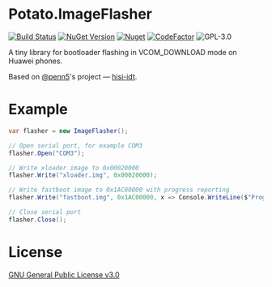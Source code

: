 # Potato.ImageFlasher
[![Build Status](https://travis-ci.org/mashed-potatoes/Potato.ImageFlasher.svg?branch=master)](https://travis-ci.org/mashed-potatoes/Potato.ImageFlasher)
[![NuGet Version](https://img.shields.io/nuget/v/Potato.ImageFlasher.svg)](https://www.nuget.org/packages/Potato.ImageFlasher)
[![Nuget](https://img.shields.io/nuget/dt/Potato.ImageFlasher)](https://www.nuget.org/packages/Potato.ImageFlasher)
[![CodeFactor](https://www.codefactor.io/repository/github/mashed-potatoes/potato.imageflasher/badge)](https://www.codefactor.io/repository/github/mashed-potatoes/potato.imageflasher)
![GPL-3.0](https://img.shields.io/github/license/mashed-potatoes/Potato.ImageFlasher.svg)

A tiny library for bootloader flashing in VCOM_DOWNLOAD mode on Huawei phones.

Based on [@penn5](https://github.com/penn5)'s project — [hisi-idt](https://github.com/penn5/hisi-idt).

# Example

```c#
var flasher = new ImageFlasher();

// Open serial port, for example COM3
flasher.Open("COM3");

// Write xloader image to 0x00020000
flasher.Write("xloader.img", 0x00020000);

// Write fastboot image to 0x1AC00000 with progress reporting
flasher.Write("fastboot.img", 0x1AC00000, x => Console.WriteLine($"Progress: {x}%"));

// Close serial port
flasher.Close();
```

# License

[GNU General Public License v3.0](LICENSE.txt)
